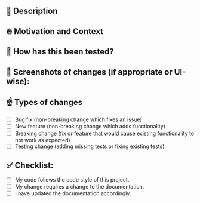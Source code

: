 <!--- Provide a general summary of your changes in the Title above -->

## 💭 Description

<!--- Describe your changes in detail -->

## 🔥 Motivation and Context

<!--- Why is this change required? What problem does it solve? -->
<!--- If it fixes an open issue, please link to the issue here. -->

## 🧪 How has this been tested?

<!--- Please describe in detail how you tested your changes. -->
<!--- Include details of your testing environment, tests ran to see how -->
<!--- your change affects other areas of the code, etc. -->

## 📸 Screenshots of changes (if appropriate or UI-wise):

## ☝️ Types of changes

<!--- What types of changes does your code introduce? Put an `x` in all the boxes that apply: -->

- [ ] Bug fix (non-breaking change which fixes an issue)
- [ ] New feature (non-breaking change which adds functionality)
- [ ] Breaking change (fix or feature that would cause existing functionality to not work as expected)
- [ ] Testing change (adding missing tests or fixing existing tests)

## ✅ Checklist:

<!--- Go over all the following points, and put an `x` in all the boxes that apply. -->
<!--- If you're unsure about any of these, don't hesitate to ask. We're here to help! -->

- [ ] My code follows the code style of this project.
- [ ] My change requires a change to the documentation.
- [ ] I have updated the documentation accordingly.
